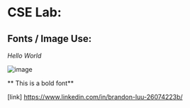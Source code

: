 # CSE Lab:
## Fonts / Image Use: 
*Hello World*

![image](https://user-images.githubusercontent.com/120772535/230528026-cde645ea-86cc-4348-a442-3c11ea38e5ce.png)

** This is a bold font**

[link] https://www.linkedin.com/in/brandon-luu-26074223b/
